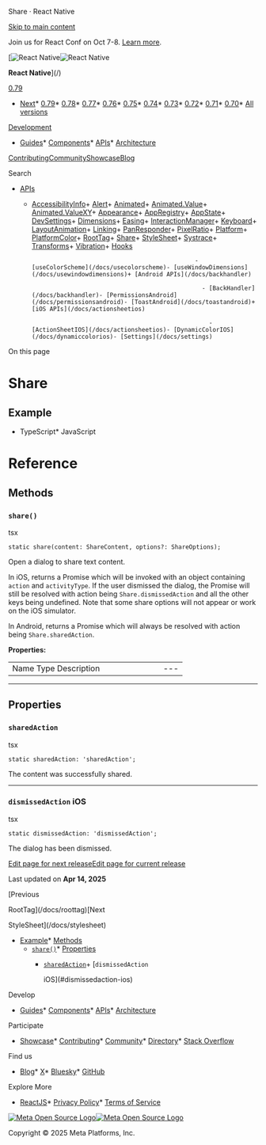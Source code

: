 Share · React Native

[Skip to main content](#__docusaurus_skipToContent_fallback)

Join us for React Conf on Oct 7-8. [Learn more](https://conf.react.dev).

[![React Native](/img/header_logo.svg)![React Native](/img/header_logo.svg)

**React Native**](/)

[0.79](/docs/share)

* [Next](/docs/next/share)* [0.79](/docs/share)* [0.78](/docs/0.78/share)* [0.77](/docs/0.77/share)* [0.76](/docs/0.76/share)* [0.75](/docs/0.75/share)* [0.74](/docs/0.74/share)* [0.73](/docs/0.73/share)* [0.72](/docs/0.72/share)* [0.71](/docs/0.71/share)* [0.70](/docs/0.70/share)* [All versions](/versions)

[Development](#)

* [Guides](/docs/getting-started)* [Components](/docs/components-and-apis)* [APIs](/docs/accessibilityinfo)* [Architecture](/architecture/overview)

[Contributing](/contributing/overview)[Community](/community/overview)[Showcase](/showcase)[Blog](/blog)

Search

* [APIs](/docs/accessibilityinfo)

  + [AccessibilityInfo](/docs/accessibilityinfo)+ [Alert](/docs/alert)+ [Animated](/docs/animated)+ [Animated.Value](/docs/animatedvalue)+ [Animated.ValueXY](/docs/animatedvaluexy)+ [Appearance](/docs/appearance)+ [AppRegistry](/docs/appregistry)+ [AppState](/docs/appstate)+ [DevSettings](/docs/devsettings)+ [Dimensions](/docs/dimensions)+ [Easing](/docs/easing)+ [InteractionManager](/docs/interactionmanager)+ [Keyboard](/docs/keyboard)+ [LayoutAnimation](/docs/layoutanimation)+ [Linking](/docs/linking)+ [PanResponder](/docs/panresponder)+ [PixelRatio](/docs/pixelratio)+ [Platform](/docs/platform)+ [PlatformColor](/docs/platformcolor)+ [RootTag](/docs/roottag)+ [Share](/docs/share)+ [StyleSheet](/docs/stylesheet)+ [Systrace](/docs/systrace)+ [Transforms](/docs/transforms)+ [Vibration](/docs/vibration)+ [Hooks](/docs/usecolorscheme)

                                                      - [useColorScheme](/docs/usecolorscheme)- [useWindowDimensions](/docs/usewindowdimensions)+ [Android APIs](/docs/backhandler)

                                                        - [BackHandler](/docs/backhandler)- [PermissionsAndroid](/docs/permissionsandroid)- [ToastAndroid](/docs/toastandroid)+ [iOS APIs](/docs/actionsheetios)

                                                          - [ActionSheetIOS](/docs/actionsheetios)- [DynamicColorIOS](/docs/dynamiccolorios)- [Settings](/docs/settings)

On this page

Share
=====

Example[​](#example "Direct link to Example")
---------------------------------------------

* TypeScript* JavaScript

Reference
=========

Methods[​](#methods "Direct link to Methods")
---------------------------------------------

### `share()`[​](#share "Direct link to share")

tsx

```
static share(content: ShareContent, options?: ShareOptions);  

```

Open a dialog to share text content.

In iOS, returns a Promise which will be invoked with an object containing `action` and `activityType`. If the user dismissed the dialog, the Promise will still be resolved with action being `Share.dismissedAction` and all the other keys being undefined. Note that some share options will not appear or work on the iOS simulator.

In Android, returns a Promise which will always be resolved with action being `Share.sharedAction`.

**Properties:**

|  |  |  |  |  |  |  |  |  |
| --- | --- | --- | --- | --- | --- | --- | --- | --- |
| Name Type Description|  |  |  |  |  |  | | --- | --- | --- | --- | --- | --- | | content Required  object `message` - a message to share `url` - a URL to share iOS  `title` - title of the message Android   ---  At least one of `url` and `message` is required.| options object `dialogTitle` Android  `excludedActivityTypes` iOS  `subject` - a subject to share via email iOS  `tintColor` iOS  `anchor` - the node to which the action sheet should be anchored (used for iPad) iOS | | | | | | | | |

---

Properties[​](#properties "Direct link to Properties")
------------------------------------------------------

### `sharedAction`[​](#sharedaction "Direct link to sharedaction")

tsx

```
static sharedAction: 'sharedAction';  

```

The content was successfully shared.

---

### `dismissedAction` iOS [​](#dismissedaction-ios "Direct link to dismissedaction-ios")

tsx

```
static dismissedAction: 'dismissedAction';  

```

The dialog has been dismissed.

[Edit page for next release](https://github.com/facebook/react-native-website/edit/main/docs/share.md)[Edit page for current release](https://github.com/facebook/react-native-website/edit/main/website/versioned_docs/version-0.79/share.md)

Last updated on **Apr 14, 2025**

[Previous

RootTag](/docs/roottag)[Next

StyleSheet](/docs/stylesheet)

* [Example](#example)* [Methods](#methods)
    + [`share()`](#share)* [Properties](#properties)
      + [`sharedAction`](#sharedaction)+ [`dismissedAction`

          iOS](#dismissedaction-ios)

Develop

* [Guides](/docs/getting-started)* [Components](/docs/components-and-apis)* [APIs](/docs/accessibilityinfo)* [Architecture](/architecture/overview)

Participate

* [Showcase](/showcase)* [Contributing](/contributing/overview)* [Community](/community/overview)* [Directory](https://reactnative.directory/)* [Stack Overflow](https://stackoverflow.com/questions/tagged/react-native)

Find us

* [Blog](/blog)* [X](https://x.com/reactnative)* [Bluesky](https://bsky.app/profile/reactnative.dev)* [GitHub](https://github.com/facebook/react-native)

Explore More

* [ReactJS](https://react.dev/)* [Privacy Policy](https://opensource.fb.com/legal/privacy/)* [Terms of Service](https://opensource.fb.com/legal/terms/)

[![Meta Open Source Logo](/img/oss_logo.svg)![Meta Open Source Logo](/img/oss_logo.svg)](https://opensource.fb.com/)

Copyright © 2025 Meta Platforms, Inc.